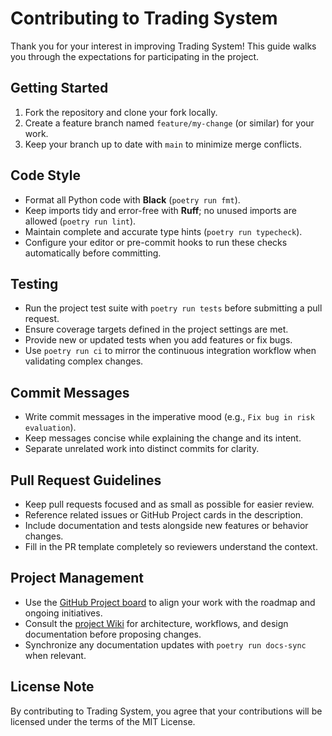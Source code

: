 # Contributing to Trading System

Thank you for your interest in improving Trading System! This guide walks you through the expectations for participating in the project.

## Getting Started
1. Fork the repository and clone your fork locally.
2. Create a feature branch named `feature/my-change` (or similar) for your work.
3. Keep your branch up to date with `main` to minimize merge conflicts.

## Code Style
- Format all Python code with **Black** (`poetry run fmt`).
- Keep imports tidy and error-free with **Ruff**; no unused imports are allowed (`poetry run lint`).
- Maintain complete and accurate type hints (`poetry run typecheck`).
- Configure your editor or pre-commit hooks to run these checks automatically before committing.

## Testing
- Run the project test suite with `poetry run tests` before submitting a pull request.
- Ensure coverage targets defined in the project settings are met.
- Provide new or updated tests when you add features or fix bugs.
- Use `poetry run ci` to mirror the continuous integration workflow when validating complex changes.

## Commit Messages
- Write commit messages in the imperative mood (e.g., `Fix bug in risk evaluation`).
- Keep messages concise while explaining the change and its intent.
- Separate unrelated work into distinct commits for clarity.

## Pull Request Guidelines
- Keep pull requests focused and as small as possible for easier review.
- Reference related issues or GitHub Project cards in the description.
- Include documentation and tests alongside new features or behavior changes.
- Fill in the PR template completely so reviewers understand the context.

## Project Management
- Use the [GitHub Project board](https://github.com/users/aryeko/projects/2) to align your work with the roadmap and ongoing initiatives.
- Consult the [project Wiki](https://github.com/aryeko/trading-system/wiki) for architecture, workflows, and design documentation before proposing changes.
- Synchronize any documentation updates with `poetry run docs-sync` when relevant.

## License Note
By contributing to Trading System, you agree that your contributions will be licensed under the terms of the MIT License.
